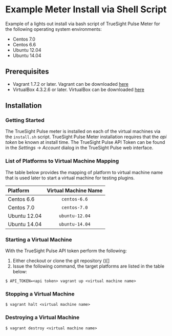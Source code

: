 # Example Meter Install via Shell Script

Example of a lights out install via bash script of TrueSight Pulse Meter for the following operating system environments:

- Centos 7.0
- Centos 6.6
- Ubuntu 12.04
- Ubuntu 14.04

## Prerequisites

- Vagrant 1.7.2 or later. Vagrant can be downloaded [here](https://www.vagrantup.com/downloads.html)
- VirtualBox 4.3.2.6 or later. VirtualBox can be downloaded [here](https://www.virtualbox.org/wiki/Downloads)

## Installation

### Getting Started

The TrueSight Pulse meter is installed on each of the virtual machines via the `install.sh` script. TrueSight Pulse Meter installation requires that the _api token_ be known at install time. The TrueSight Pulse API Token can be found in the _Settings_ -> _Account_ dialog in the TrueSight Pulse web interface.

### List of Platforms to Virtual Machine Mapping

The table below provides the mapping of platform to virtual machine name that is used later to start a virtual machine for testing plugins.

| Platform             | Virtual Machine Name  |
|:---------------------|:---------------------:|
|Centos 6.6            |`centos-6.6`           |
|Centos 7.0            |`centos-7.0`           |
|Ubuntu 12.04          |`ubuntu-12.04`         |
|Ubuntu 14.04          |`ubuntu-14.04`         |


### Starting a Virtual Machine

With the TrueSight Pulse API token perform the following:

1. Either checkout or clone the git repository ()[]
2. Issue the following command, the target platforms are listed in the table below:
```
$ API_TOKEN=<api token> vagrant up <virtual machine name>
```


### Stopping a Virtual Machine

```
$ vagrant halt <virtual machine name>
```

### Destroying a Virtual Machine

```
$ vagrant destroy <virtual machine name>
```




